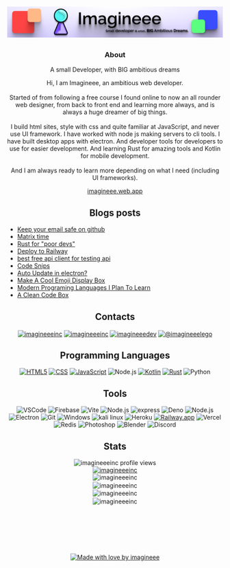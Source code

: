 <h1 align="center">
  <img src="./img/Profile banner.png">
</h1>
<h3 align="center">About</h3>

<p align="center">
  A small Developer, with BIG ambitious dreams
</p>
<p align="center">
  Hi, I am Imagineee, an ambitious web developer.
  <br><br>
  Started of from following a free course I found online to now an all rounder web designer, from back to front end and learning more always, and is always a huge dreamer of big things.
  <br><br>
  I build html sites, style with css and quite familiar at JavaScript, and never use UI framework. I have worked with node js making servers to cli tools. I have built desktop apps with electron. And developer tools for developers to use for easier development. And learning Rust for amazing tools and Kotlin for mobile development.
  <br><br>
  And I am always ready to learn more depending on what I need (including UI frameworks).
</p>

<p align="center">
  <a href="https://imagineee.web.app">imagineee.web.app</a>
</p>

<h2 align="center">Blogs posts</h2>

<!-- BLOG-POST-LIST:START -->
- [Keep your email safe on github](https://dev.to/imagineeeinc/keep-your-email-safe-on-github-9c5)
- [Matrix time](https://dev.to/imagineeeinc/matrix-time-5enn)
- [Rust for &quot;poor devs&quot;](https://dev.to/imagineeeinc/rust-for-poor-devs-4220)
- [Deploy to Railway](https://dev.to/imagineeeinc/deploy-to-railway-49fc)
- [best free api client for testing api](https://dev.to/imagineeeinc/best-free-api-client-for-testing-api-2ika)
- [Code Snips](https://dev.to/imagineeeinc/code-snips-1np6)
- [Auto Update in electron?](https://dev.to/imagineeeinc/auto-update-in-electron-4if9)
- [Make A Cool Emoji Display Box](https://dev.to/imagineeeinc/make-a-cool-emoji-display-box-4h4h)
- [Modern Programing Languages I Plan To Learn](https://dev.to/imagineeeinc/modern-programing-languages-i-plan-to-learn-21ij)
- [A Clean Code Box](https://dev.to/imagineeeinc/a-clean-code-box-4ma1)
<!-- BLOG-POST-LIST:END -->


<h2 align="center">Contacts</h2>
<p align="center">
<a href="https://codepen.io/imagineeeinc" target="blank"><img align="center" src="https://img.shields.io/badge/-CodePen-000?&logo=codepen" alt="imagineeeinc"/></a>
<a href="https://dev.to/imagineeeinc" target="blank"><img align="center" src="https://img.shields.io/badge/-Dev.to-000?&logo=devdotto" alt="imagineeeinc" /></a>
<a href="https://stackoverflow.com/users/imagineeedev" target="blank"><img align="center" src="https://img.shields.io/badge/-Stackoverflow-000?&logo=stackoverflow" alt="imagineeedev"/></a>
<a href="https://medium.com/@imagineeelego" target="blank"><img align="center" src="https://img.shields.io/badge/-Medium-000?&logo=medium" alt="@imagineeelego"/></a>
</p>

<h2 align="center">Programming Languages</h2>

<p align="center">
  <a href="https://github.com/imagineeeinc?tab=repositories&q=&type=&language=html"><img src="https://img.shields.io/badge/-HTML5-000?&logo=html5&logoColor=E34F26" alt="HTML5"></a>
  <a href="https://github.com/imagineeeinc?tab=repositories&q=&type=&language=css"><img src="https://img.shields.io/badge/-CSS-000?&logo=css3&logoColor=1572B6" alt="CSS"></a>
  <a href="https://github.com/imagineeeinc?tab=repositories&q=&type=&language=javascript"><img src="https://img.shields.io/badge/-JavaScript-000?&logo=JavaScript&logoColor=ddc508" alt="JavaScript"></a>
  <img src="https://img.shields.io/badge/-Node-000?&logo=node.js" alt="Node.js">
  <a href="https://github.com/imagineeeinc?tab=repositories&q=&type=&language=kotlin"><img src="https://img.shields.io/badge/-Kotlin-000?&logo=Kotlin&logoColor=B62829" alt="Kotlin"></a>
  <a href="https://github.com/imagineeeinc?tab=repositories&q=&type=&language=rust"><img src="https://img.shields.io/badge/-Rust-000?&logo=Rust&logoColor=B7410E" alt="Rust"></a>
  <img src="https://img.shields.io/badge/-Python-000?&logo=python" alt="Python">
</p>

<h2 align="center">Tools</h2>

<p align="center">
  <img src="https://img.shields.io/badge/-VSCode-000?&logo=Visual%20Studio%20Code&logoColor=007ACC" alt="VSCode">
  <img src="https://img.shields.io/badge/-Firebase-000?&logo=firebase&logoColor=ddc508" alt="Firebase">
  <img src="https://img.shields.io/badge/-Vite-000?&logo=vite&logoColor=6050dc" alt="Vite">
  <img src="https://img.shields.io/badge/-Node-000?&logo=node.js" alt="Node.js">
  <img src="https://img.shields.io/badge/-Express-000?&logo=express" alt="express">
  <img src="https://img.shields.io/badge/Deno-000?logo=deno" alt="Deno">
  <img src="https://img.shields.io/badge/-Node-000?&logo=node.js" alt="Node.js">
  <img src="https://img.shields.io/badge/-Electron-000?&logo=electron" alt="Electron">
  <img src="https://img.shields.io/badge/-Git-000?&logo=git&logoColor=F05032" alt="Git">
  <img src="https://img.shields.io/badge/-Windows-000?&logo=Windows&logoColor=0089D6" alt="Windows">
  <img src="https://img.shields.io/badge/-Kali_Liniux-000?&logo=kali-linux" alt="kali linux">
  <img src="https://img.shields.io/badge/-Heroku-000?&logo=heroku&logoColor=b25cff" alt="Heroku">
  <a href="https://railway.app/?referralCode=IMAGINEEE"><img src="https://img.shields.io/badge/-Railway.app-000?&logo=railway" alt="Railway.app"></a>
  <img src="https://img.shields.io/badge/-Vercel-000?&logo=vercel" alt="Vercel">
  <img src="https://img.shields.io/badge/-Redis-000?&logo=redis" alt="Redis">
  <img src="https://img.shields.io/badge/-Photoshop-000?&logo=adobephotoshop" alt="Photoshop">
  <img src="https://img.shields.io/badge/-Blender-000?&logo=blender" alt="Blender">
  <img src="https://img.shields.io/badge/-Discord-000?&logo=discord" alt="Discord">
 </p>

<h2 align="center">Stats</h2>

<p align="center">
  <img src="https://komarev.com/ghpvc/?username=imagineeeinc&label=Profile%20views&color=0e75b6&style=flat" alt="imagineeeinc profile views" />
  <br>
  <a href="https://github.com/ryo-ma/github-profile-trophy"><img src="https://github-profile-trophy.vercel.app/?username=imagineeeinc" alt="imagineeeinc" /></a>
  <br>
  <img src="https://github-readme-stats.vercel.app/api/top-langs?username=imagineeeinc&show_icons=true&locale=en&layout=compact&theme=tokyonight&hide_border=true" alt="imagineeeinc" />
  <br>
  <img align="center" src="https://github-readme-stats.vercel.app/api?username=imagineeeinc&show_icons=true&locale=en&theme=tokyonight&hide_border=true" alt="imagineeeinc" />
  <br>
  <img align="center" src="https://github-readme-streak-stats.herokuapp.com/?user=imagineeeinc&theme=tokyonight&hide_border=true" alt="imagineeeinc" />
  <br>
  <img align="center" src="https://github-readme-stats.vercel.app/api/wakatime?username=imagineeeinc&theme=tokyonight&hide_border=true" alt="imagineeeinc" />
</p>
<br><br><br><br><br>
<p align="center">
  <a href="https://imagineee.web.app/">
    <img src="https://imagineeeinc.github.io/made-with-love-by-imagineee/made-with-love-dark-grey.svg" alt="Made with love by imagineee" height="128px">
  </a>
</p>
